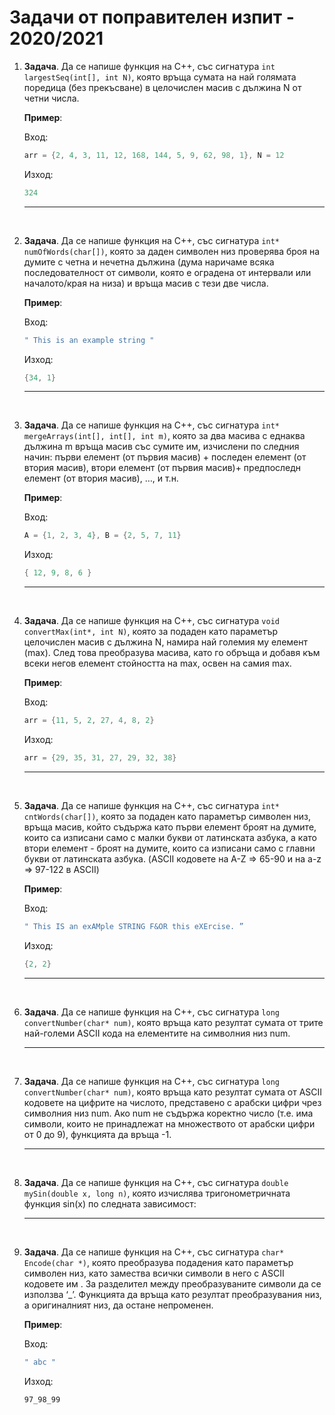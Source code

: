 # Задачи от поправителен изпит - 2020/2021

1. **Задача**. Да се напише функция на С++, със сигнатура `int largestSeq(int[], int N)`, която връща сумата на най голямата поредица (без прекъсване) в целочислен масив с дължина N от четни числа.

	**Пример**:

	Вход:
	```cpp
	arr = {2, 4, 3, 11, 12, 168, 144, 5, 9, 62, 98, 1}, N = 12
	```
	Изход:
	```cpp
	324
	```
	---

<br>

2. **Задача**. Да се напише функция на С++, със сигнатура `int* numOfWords(char[])`, която за даден символен низ проверява броя на думите с четна и нечетна дължина (дума наричаме всяка последователност от символи, която е оградена от интервали или началото/края на низа) и връща масив с тези две числа.

	**Пример**:

	Вход:
	```cpp
	" This is an example string "
	```
	Изход:
	```cpp
	{34, 1}
	```
	---

<br>

3. **Задача**. Да се напише функция на С++, със сигнатура `int* mergeArrays(int[], int[], int m)`, която за два масива с еднаква дължина m връща масив със сумите им, изчислени по следния начин: първи елемент (от първия масив) + последен елемент (от втория масив), втори елемент (от първия масив)+ предпоследн елемент (от втория масив), …, и т.н.

	**Пример**:

	Вход:
	```cpp
	А = {1, 2, 3, 4}, В = {2, 5, 7, 11}
	```
	Изход:
	```cpp
	{ 12, 9, 8, 6 }
	```
	---

<br>

4. **Задача**. Да се напише функция на С++, със сигнатура `void convertMax(int*, int N)`, която за подаден като параметър целочислен масив с дължина N, намира най големия му елемент (max). След това преобразува масива, като го обръща и добавя към всеки негов елемент стойността на max, освен на самия max.

	**Пример**:

	Вход:
	```cpp
	arr = {11, 5, 2, 27, 4, 8, 2}
	```
	Изход:
	```cpp
	arr = {29, 35, 31, 27, 29, 32, 38}
	```
	---

<br>

5. **Задача**. Да се напише функция на С++, със сигнатура `int* cntWords(char[])`, която за подаден като параметър символен низ, връща масив, който съдържа като първи елемент броят на думите, които са изписани само с малки букви от латинската азбука, а като втори елемент - броят на думите, които са изписани само с главни букви от латинската азбука. (ASCII кодовете на A-Z => 65-90 и на a-z => 97-122 в ASCII)

	**Пример**:

	Вход:
	```cpp
	" This IS an exAMple STRING F&OR this eXErcise. ”
	```
	Изход:
	```cpp
	{2, 2}
	```
	---

<br>

6. **Задача**. Да се напише функция на C++, със сигнатура `long convertNumber(char* num)`, която връща като резултат сумата от трите най-големи ASCII кода на елементите на символния низ num.

	---

<br>

7. **Задача**. Да се напише функция на C++, със сигнатура `long convertNumber(char* num)`, която връща като резултат сумата от ASCII кодовете на цифрите на числото, представено с арабски цифри чрез символния низ num. Ако num не съдържа коректно число (т.е. има символи, които не принадлежат на множеството от арабски цифри от 0 до 9), функцията да връща -1.

	---

<br>

8. **Задача**. Да се напише функция на C++, със сигнатура `double mySin(double x, long n)`, която изчислява тригонометричната функция sin(x) по следната зависимост:

	---

<br>

9. **Задача**. Да се напише функция на С++, със сигнатура `char* Encode(char *)`, която преобразува подадения като параметър символен низ, като замества всички символи в него с ASCII кодовете им . За разделител между преобразуваните символи да се използва ‘_’. Функцията да връща като резултат преобразувания низ, а оригиналният низ, да остане непроменен.

	**Пример**:

	Вход:
	```cpp
	" abc "
	```
	Изход:
	```text
	97_98_99
	```
